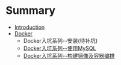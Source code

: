 # Summary

* [Introduction](README.md)
* [Docker](Docker/README.md)
  * Docker入坑系列--安装(待补坑)
  * [Docker入坑系列--使用MySQL](Docker/Docker入坑系列-1.md)
  * [Docker入坑系列--构建镜像及容器编排](Docker/Docker入坑系列-2.md)